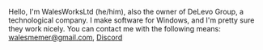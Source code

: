 Hello, I'm WalesWorksLtd (he/him), also the owner of DeLevo Group, a technological company.
I make software for Windows, and I'm pretty sure they work nicely.
You can contact me with the following means:
walesmemer@gmail.com, [Discord](https://discord.gg/SGaUuBUax9)
